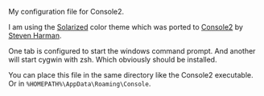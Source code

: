 My configuration file for Console2.

I am using the [Solarized](http:://ethanschoonover.com/solarized) color theme which was ported to [Console2](http://sourceforge.net/projects/console/) by [Steven Harman](https://github.com/stevenharman/console2-solarized).

One tab is configured to start the windows command prompt. And another will start cygwin with zsh.
Which obviously should be installed.

You can place this file in the same directory like the Console2 executable.
Or in `%HOMEPATH%\AppData\Roaming\Console`.
